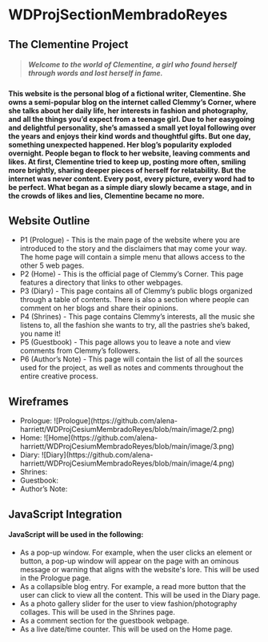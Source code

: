 # WDProjSectionMembradoReyes
## The Clementine Project
>##### <em> Welcome to the world of Clementine, a girl who found herself through words and lost herself in fame. </em>

#### This website is the personal blog of a fictional writer, Clementine. She owns a semi-popular blog on the internet called Clemmy’s Corner, where she talks about her daily life, her interests in fashion and photography, and all the things you’d expect from a teenage girl. Due to her easygoing and delightful personality, she’s amassed a small yet loyal following over the years and enjoys their kind words and thoughtful gifts. But one day, something unexpected happened. Her blog’s popularity exploded overnight. People began to flock to her website, leaving comments and likes. At first, Clementine tried to keep up, posting more often, smiling more brightly, sharing deeper pieces of herself for relatability. But the internet was never content. Every post, every picture, every word had to be perfect. What began as a simple diary slowly became a stage, and in the crowds of likes and lies, Clementine became no more.

## Website Outline
<ul>
<li>P1 (Prologue) - This is the main page of the website where you are introduced to the story and the disclaimers that may come your way. The home page will contain a simple menu that allows access to the other 5 web pages.</li>
<li>P2 (Home)  - This is the official page of Clemmy’s Corner. This page features a directory that links to other webpages.</li>
<li>P3 (Diary) - This page contains all of Clemmy’s public blogs organized through a table of contents. There is also a section where people can comment on her blogs and share their opinions.</li>
<li>P4 (Shrines) - This page contains Clemmy’s interests, all the music she listens to, all the fashion she wants to try, all the pastries she’s baked, you name it!</li>
<li>P5 (Guestbook) - This page allows you to leave a note and view comments from Clemmy’s followers. </li>
<li>P6 (Author’s Note) - This page will contain the list of all the sources used for the project, as well as notes and comments throughout the entire creative process. </li>
</ul>

## Wireframes
<ul>
<li>Prologue: ![Prologue](https://github.com/alena-harriett/WDProjCesiumMembradoReyes/blob/main/image/2.png)</li>
<li>Home: ![Home](https://github.com/alena-harriett/WDProjCesiumMembradoReyes/blob/main/image/3.png)</li>
<li>Diary: ![Diary](https://github.com/alena-harriett/WDProjCesiumMembradoReyes/blob/main/image/4.png)</li>
<li>Shrines:</li>
<li>Guestbook:</li>
<li>Author’s Note:</li>
</ul>

## JavaScript Integration
#### JavaScript will be used in the following:
<ul>
<li>As a pop-up window. For example, when the user clicks an element or button, a pop-up window will appear on the page with an ominous message or warning that aligns with the website's lore. This will be used in the Prologue page.</li>
<li>As a collapsible blog entry. For example, a read more button that the user can click to view all the content. This will be used in the Diary page.</li>
<li>As a photo gallery slider for the user to view fashion/photography collages. This will be used in the Shrines page.</li>
<li>As a comment section for the guestbook webpage.</li>
<li>As a live date/time counter. This will be used on the Home page.</li>
</ul>





